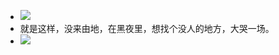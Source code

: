 - ![](/_image/2017-05-26/6424160508357029383.jpg)
- 就是这样，没来由地，在黑夜里，想找个没人的地方，大哭一场。
- ![](/_image/2017-05-26/6424167745376923219.jpg)
